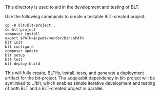 This directory is used to aid in the development and testing of BLT.

Use the following commands to create a testable BLT-created project:

```
cp -R blt/blt-project .
cd blt-project
composer install
export $PATH=$(pwd)/vendor/bin:$PATH
blt init
blt configure
composer update
blt setup
blt test
blt deploy:build
```

This will fully create, BLTify, install, tests, and generate a deployment artifact for the blt-project. The acquia/blt dependency in blt-project will be symlinked to ../blt, which enables simple iterative development and testing of both BLT and a BLT-created project in parallel.
